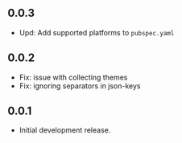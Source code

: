 ## 0.0.3

* Upd: Add supported platforms to `pubspec.yaml`

## 0.0.2

* Fix: issue with collecting themes
* Fix: ignoring separators in json-keys

## 0.0.1

* Initial development release.
